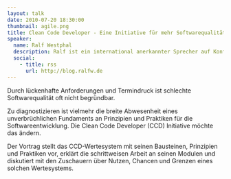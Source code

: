 ```yaml
---
layout: talk
date: 2010-07-20 18:30:00
thumbnail: agile.png
title: Clean Code Developer - Eine Initiative für mehr Softwarequalität
speaker:
  name: Ralf Westphal
  description: Ralf ist ein international anerkannter Sprecher auf Konferenzen und vielen wahrscheinlich auch durch seine unterhaltsamen und informativen "dotnet TV" Sendungen bekannt.
  social:
    - title: rss
      url: http://blog.ralfw.de
---
```

Durch lückenhafte Anforderungen und Termindruck ist schlechte Softwarequalität oft nicht begründbar. 
                            
Zu diagnostizieren ist vielmehr die breite Abwesenheit eines unverbrüchlichen Fundaments an Prinzipien und Praktiken für die Softwareentwicklung. Die Clean Code Developer (CCD) Initiative möchte das ändern.
                            
Der Vortrag stellt das CCD-Wertesystem mit seinen Bausteinen, Prinzipien und Praktiken vor, erklärt die schrittweisen Arbeit an seinen Modulen und diskutiert mit den Zuschauern über Nutzen, Chancen und Grenzen eines solchen Wertesystems.
